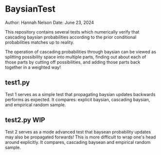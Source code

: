 # BaysianTest

Author: Hannah Nelson
Date: June 23, 2024

This repository contains several tests which numerically verify that cascading baysian probabilities according to the prior conditional probabilities matches up to reality.

The operation of cascading probabilities through baysian can be viewed as splitting possibility space into multiple parts, finding out about each of those parts by cutting off possibilities, and adding those parts back together in a weighted way!

## test1.py

Test 1 serves as a simple test that propagating baysian updates backwards performs as expected. It compares: explicit baysian, cascading baysian, and empirical random sample.

## test2.py WIP

Test 2 serves as a mode advanced test that baysean probability updates may also be propagated forwards! This is more difficult to wrap one's head around explicitly. It compares, cascading baysean and empirical random sample.
